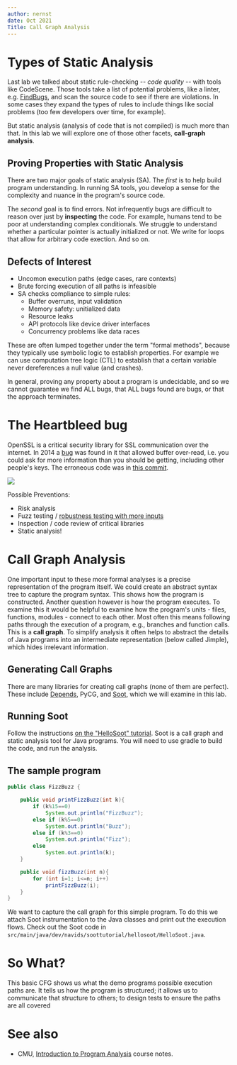 ```yaml
---
author: nernst
date: Oct 2021
Title: Call Graph Analysis
---
```


# Types of Static Analysis

Last lab we talked about static rule-checking -- *code quality* -- with tools like CodeScene. Those tools take a list of potential problems, like a linter, e.g. [FindBugs](http://findbugs.sourceforge.net/), and scan the source code to see if there are violations. In some cases they expand the types of rules to include things like social problems (too few developers over time, for example). 

But static analysis (analysis of code that is not compiled) is much more than that. In this lab we will explore one of those other facets, **call-graph analysis**. 

## Proving Properties with Static Analysis 

There are two major goals of static analysis (SA). The *first* is to help build program understanding. In running SA tools, you develop a sense for the complexity and nuance in the program's source code. 

The *second* goal is to find errors. Not infrequently bugs are difficult to reason over just by **inspecting** the code. For example, humans tend to be poor at understanding complex conditionals. We struggle to understand whether a particular pointer is actually initialized or not. We write for loops that allow for arbitrary code exection. And so on.

## Defects of Interest

-  Uncomon execution paths (edge cases, rare contexts)
- Brute forcing execution of all paths is infeasible
- SA checks compliance to simple rules:
  - Buffer overruns, input validation
  - Memory safety: unitialized data
  - Resource leaks
  - API protocols like device driver interfaces
  - Concurrency problems like data races

These are often lumped together under the term "formal methods", because they typically use symbolic logic to establish properties. For example we can use computation tree logic (CTL) to establish that a certain variable never dereferences a null value (and crashes).

In general, proving any property about a program is undecidable, and so we cannot guarantee we find ALL bugs, that ALL bugs found are bugs, or that the approach terminates.

# The Heartbleed bug

OpenSSL is a critical security library for SSL communication over the internet. In 2014 a [bug](https://cve.mitre.org/cgi-bin/cvename.cgi?name=CVE-2014-0160) was found in it that allowed buffer over-read, i.e. you could ask for more information than you should be getting, including other people's keys. The erroneous code was in [this commit](https://github.com/openssl/openssl/commit/96db9023b881d7cd9f379b0c154650d6c108e9a3).

![](https://imgs.xkcd.com/comics/heartbleed_explanation_2x.png)

Possible Preventions:

- Risk analysis
- Fuzz testing / [robustness testing with more inputs](https://web.archive.org/web/20170202064748/https://www.dwheeler.com/essays/heartbleed.html)
- Inspection / code review of critical libraries
- Static analysis! 

# Call Graph Analysis

One important input to these more formal analyses is a precise representation of the program itself. We could create an abstract syntax tree to capture the program syntax. This shows how the program is constructed. Another question however is how the program executes. To examine this it would be helpful to examine how the program's units - files, functions, modules - connect to each other. Most often this means following paths through the execution of a program, e.g., branches and function calls. This is a **call graph**. To simplify analysis it often helps to abstract the details of Java programs into an intermediate representation (below called Jimple), which hides irrelevant information. 

## Generating Call Graphs

There are many libraries for creating call graphs (none of them are perfect). These include [Depends](https://github.com/multilang-depends/depends), PyCG, and [Soot](https://github.com/noidsirius/SootTutorial/tree/master/docs/1), which we will examine in this lab.

## Running Soot

Follow the instructions [on the "HelloSoot" tutorial](https://github.com/noidsirius/SootTutorial/tree/master/docs/1). Soot is a call graph and static analysis tool for Java programs. You will need to use gradle to build the code, and run the analysis. 

## The sample program

```java
public class FizzBuzz {

    public void printFizzBuzz(int k){
        if (k%15==0)
            System.out.println("FizzBuzz");
        else if (k%5==0)
            System.out.println("Buzz");
        else if (k%3==0)
            System.out.println("Fizz");
        else
            System.out.println(k);
    }

    public void fizzBuzz(int n){
        for (int i=1; i<=n; i++)
            printFizzBuzz(i);
    }
}
```

We want to capture the call graph for this simple program. To do this we attach Soot instrumentation to the Java classes and print out the execution flows. Check out the Soot code in `src/main/java/dev/navids/soottutorial/hellosoot/HelloSoot.java`.

# So What?

This basic CFG shows us what the demo programs possible execution paths are. It tells us how the program is structured; it allows us to communicate that structure to others; to design tests to ensure the paths are all covered

# See also

* CMU, [Introduction to Program Analysis](https://cmu-program-analysis.github.io) course notes.
